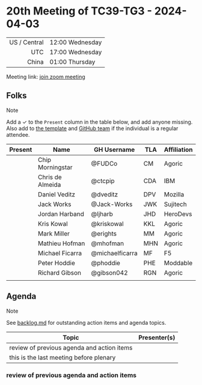 # 20th Meeting of TC39-TG3 - 2024-04-03

|              |                 |
| -----------: | --------------- |
| US / Central | 12:00 Wednesday |
|          UTC | 17:00 Wednesday |
|        China | 01:00 Thursday  |

Meeting link: [join zoom meeting](https://us02web.zoom.us/j/81143085896?pwd=TUE3WGgrdEZmNFZJc0g4QzBHUWczdz09)

## Folks

> [!NOTE]
> Add a ✓ to the `Present` column in the table below, and add anyone missing. Also add to [the template](../template.md) and [GitHub team](https://github.com/orgs/tc39/teams/tg3) if the individual is a regular attendee.

| Present | Name             | GH Username     | TLA | Affiliation |
| :-----: | ---------------- | --------------- | --- | ----------- |
|         | Chip Morningstar | @FUDCo          | CM  | Agoric      |
|         | Chris de Almeida | @ctcpip         | CDA | IBM         |
|         | Daniel Veditz    | @dveditz        | DPV | Mozilla     |
|         | Jack Works       | @Jack-Works     | JWK | Sujitech    |
|         | Jordan Harband   | @ljharb         | JHD | HeroDevs    |
|         | Kris Kowal       | @kriskowal      | KKL | Agoric      |
|         | Mark Miller      | @erights        | MM  | Agoric      |
|         | Mathieu Hofman   | @mhofman        | MHN | Agoric      |
|         | Michael Ficarra  | @michaelficarra | MF  | F5          |
|         | Peter Hoddie     | @phoddie        | PHE | Moddable    |
|         | Richard Gibson   | @gibson042      | RGN | Agoric      |
|         |                  |                 |     |             |

## Agenda

> [!NOTE]
> See [backlog.md](../backlog.md) for outstanding action items and agenda topics.

| Topic                                      | Presenter(s) |
| ------------------------------------------ | ------------ |
| review of previous agenda and action items |              |
| this is the last meeting before plenary    |              |

### review of previous agenda and action items

